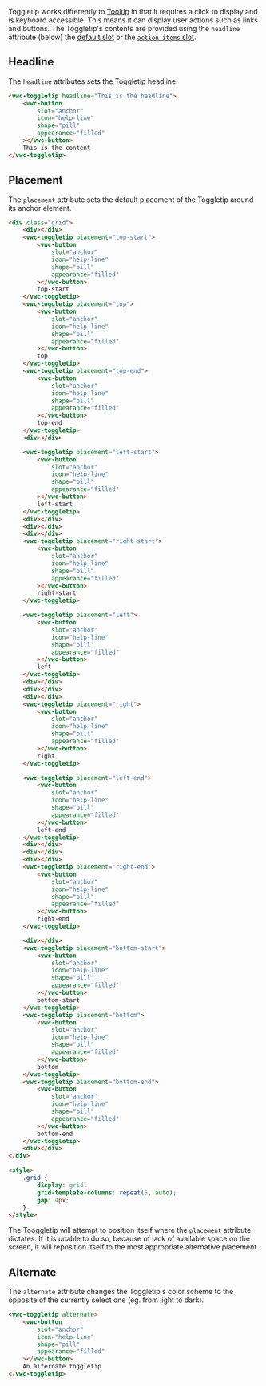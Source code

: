 Toggletip works differently to [Tooltip](/components/tooltip/) in that it requires a click to display and is keyboard accessible. This means it can display user actions such as links and buttons. The Toggletip's contents are provided using the `headline` attribute (below) the [default slot](/components/toggletip/code/#default-slot) or the [`action-items` slot](/components/toggletip/code/#æaction-items-slot).

## Headline

The `headline` attributes sets the Toggletip headline.

```html preview center 100px
<vwc-toggletip headline="This is the headline">
	<vwc-button
		slot="anchor"
		icon="help-line"
		shape="pill"
		appearance="filled"
	></vwc-button>
	This is the content
</vwc-toggletip>
```

## Placement

The `placement` attribute sets the default placement of the Toggletip around its anchor element.

```html preview center 400px
<div class="grid">
	<div></div>
	<vwc-toggletip placement="top-start">
		<vwc-button
			slot="anchor"
			icon="help-line"
			shape="pill"
			appearance="filled"
		></vwc-button>
		top-start
	</vwc-toggletip>
	<vwc-toggletip placement="top">
		<vwc-button
			slot="anchor"
			icon="help-line"
			shape="pill"
			appearance="filled"
		></vwc-button>
		top
	</vwc-toggletip>
	<vwc-toggletip placement="top-end">
		<vwc-button
			slot="anchor"
			icon="help-line"
			shape="pill"
			appearance="filled"
		></vwc-button>
		top-end
	</vwc-toggletip>
	<div></div>

	<vwc-toggletip placement="left-start">
		<vwc-button
			slot="anchor"
			icon="help-line"
			shape="pill"
			appearance="filled"
		></vwc-button>
		left-start
	</vwc-toggletip>
	<div></div>
	<div></div>
	<div></div>
	<vwc-toggletip placement="right-start">
		<vwc-button
			slot="anchor"
			icon="help-line"
			shape="pill"
			appearance="filled"
		></vwc-button>
		right-start
	</vwc-toggletip>

	<vwc-toggletip placement="left">
		<vwc-button
			slot="anchor"
			icon="help-line"
			shape="pill"
			appearance="filled"
		></vwc-button>
		left
	</vwc-toggletip>
	<div></div>
	<div></div>
	<div></div>
	<vwc-toggletip placement="right">
		<vwc-button
			slot="anchor"
			icon="help-line"
			shape="pill"
			appearance="filled"
		></vwc-button>
		right
	</vwc-toggletip>

	<vwc-toggletip placement="left-end">
		<vwc-button
			slot="anchor"
			icon="help-line"
			shape="pill"
			appearance="filled"
		></vwc-button>
		left-end
	</vwc-toggletip>
	<div></div>
	<div></div>
	<div></div>
	<vwc-toggletip placement="right-end">
		<vwc-button
			slot="anchor"
			icon="help-line"
			shape="pill"
			appearance="filled"
		></vwc-button>
		right-end
	</vwc-toggletip>

	<div></div>
	<vwc-toggletip placement="bottom-start">
		<vwc-button
			slot="anchor"
			icon="help-line"
			shape="pill"
			appearance="filled"
		></vwc-button>
		bottom-start
	</vwc-toggletip>
	<vwc-toggletip placement="bottom">
		<vwc-button
			slot="anchor"
			icon="help-line"
			shape="pill"
			appearance="filled"
		></vwc-button>
		bottom
	</vwc-toggletip>
	<vwc-toggletip placement="bottom-end">
		<vwc-button
			slot="anchor"
			icon="help-line"
			shape="pill"
			appearance="filled"
		></vwc-button>
		bottom-end
	</vwc-toggletip>
	<div></div>
</div>

<style>
	.grid {
		display: grid;
		grid-template-columns: repeat(5, auto);
		gap: 4px;
	}
</style>
```

<vwc-note connotation="information" icon="info-line">
	<p>The Tooggletip will attempt to position itself where the <code>placement</code> attribute dictates. If it is unable to do so, because of lack of available space on the screen, it will reposition itself to the most appropriate alternative placement.</p>
</vwc-note>

## Alternate

The `alternate` attribute changes the Toggletip's color scheme to the opposite of the currently select one (eg. from light to dark).

```html preview center 100px
<vwc-toggletip alternate>
	<vwc-button
		slot="anchor"
		icon="help-line"
		shape="pill"
		appearance="filled"
	></vwc-button>
	An alternate toggletip
</vwc-toggletip>
```
